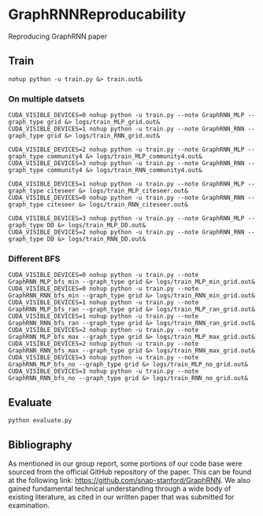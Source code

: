 # GraphRNNReproducability
Reproducing GraphRNN paper

## Train
```
nohup python -u train.py &> train.out&
```

### On multiple datsets
```
CUDA_VISIBLE_DEVICES=0 nohup python -u train.py --note GraphRNN_MLP --graph_type grid &> logs/train_MLP_grid.out&
CUDA_VISIBLE_DEVICES=1 nohup python -u train.py --note GraphRNN_RNN --graph_type grid &> logs/train_RNN_grid.out&

CUDA_VISIBLE_DEVICES=2 nohup python -u train.py --note GraphRNN_MLP --graph_type community4 &> logs/train_MLP_community4.out&
CUDA_VISIBLE_DEVICES=3 nohup python -u train.py --note GraphRNN_RNN --graph_type community4 &> logs/train_RNN_community4.out&

CUDA_VISIBLE_DEVICES=1 nohup python -u train.py --note GraphRNN_MLP --graph_type citeseer &> logs/train_MLP_citeseer.out&
CUDA_VISIBLE_DEVICES=0 nohup python -u train.py --note GraphRNN_RNN --graph_type citeseer &> logs/train_RNN_citeseer.out&

CUDA_VISIBLE_DEVICES=3 nohup python -u train.py --note GraphRNN_MLP --graph_type DD &> logs/train_MLP_DD.out&
CUDA_VISIBLE_DEVICES=2 nohup python -u train.py --note GraphRNN_RNN --graph_type DD &> logs/train_RNN_DD.out&
```

### Different BFS
```
CUDA_VISIBLE_DEVICES=0 nohup python -u train.py --note GraphRNN_MLP_bfs_min --graph_type grid &> logs/train_MLP_min_grid.out&
CUDA_VISIBLE_DEVICES=0 nohup python -u train.py --note GraphRNN_RNN_bfs_min --graph_type grid &> logs/train_RNN_min_grid.out&
CUDA_VISIBLE_DEVICES=1 nohup python -u train.py --note GraphRNN_MLP_bfs_ran --graph_type grid &> logs/train_MLP_ran_grid.out&
CUDA_VISIBLE_DEVICES=1 nohup python -u train.py --note GraphRNN_RNN_bfs_ran --graph_type grid &> logs/train_RNN_ran_grid.out&
CUDA_VISIBLE_DEVICES=2 nohup python -u train.py --note GraphRNN_MLP_bfs_max --graph_type grid &> logs/train_MLP_max_grid.out&
CUDA_VISIBLE_DEVICES=2 nohup python -u train.py --note GraphRNN_RNN_bfs_max --graph_type grid &> logs/train_RNN_max_grid.out&
CUDA_VISIBLE_DEVICES=3 nohup python -u train.py --note GraphRNN_MLP_bfs_no --graph_type grid &> logs/train_MLP_no_grid.out&
CUDA_VISIBLE_DEVICES=3 nohup python -u train.py --note GraphRNN_RNN_bfs_no --graph_type grid &> logs/train_RNN_no_grid.out&
```

## Evaluate
```
python evaluate.py
```
## Bibliography

As mentioned in our group report, some  portions of our code base were sourced from the official GitHub repository of the paper. This can be found at the following link: https://github.com/snap-stanford/GraphRNN. We also gained fundamental technical understanding through a wide body of existing literature, as cited in our written paper that was submitted for examination. 

